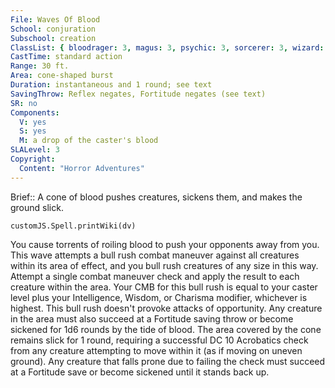 ```yaml
---
File: Waves Of Blood
School: conjuration
Subschool: creation
ClassList: { bloodrager: 3, magus: 3, psychic: 3, sorcerer: 3, wizard: 3, spiritualist: 3, witch: 3 }
CastTime: standard action
Range: 30 ft.
Area: cone-shaped burst
Duration: instantaneous and 1 round; see text
SavingThrow: Reflex negates, Fortitude negates (see text)
SR: no
Components:
  V: yes
  S: yes
  M: a drop of the caster's blood
SLALevel: 3
Copyright:
  Content: "Horror Adventures"
---
```

Brief:: A cone of blood pushes creatures, sickens them, and makes the ground slick.

```dataviewjs
customJS.Spell.printWiki(dv)
```

You cause torrents of roiling blood to push your opponents away from you. This wave attempts a bull rush combat maneuver against all creatures within its area of effect, and you bull rush creatures of any size in this way. Attempt a single combat maneuver check and apply the result to each creature within the area. Your CMB for this bull rush is equal to your caster level plus your Intelligence, Wisdom, or Charisma modifier, whichever is highest. This bull rush doesn't provoke attacks of opportunity. Any creature in the area  must also succeed at a Fortitude saving throw or become sickened for 1d6 rounds by the tide of blood.  The area covered by the cone remains slick for 1 round, requiring a successful DC 10 Acrobatics check from any creature attempting to move within it (as if moving on uneven ground). Any creature that falls prone due to failing the check must succeed at a Fortitude save or become sickened until it stands back up.
